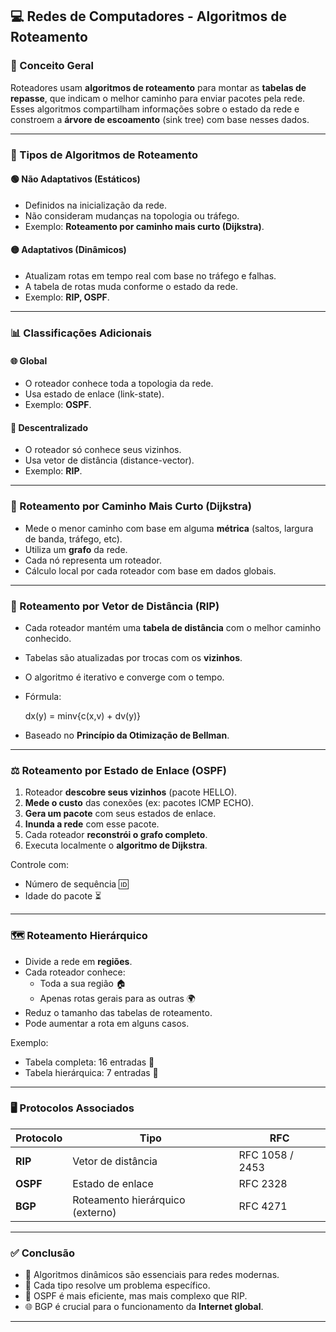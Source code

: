 ## &#x1F4BB; Redes de Computadores - Algoritmos de Roteamento

### &#x1F4C1; Conceito Geral

Roteadores usam **algoritmos de roteamento** para montar as **tabelas de repasse**, que indicam o melhor caminho para enviar pacotes pela rede. Esses algoritmos compartilham informações sobre o estado da rede e constroem a **árvore de escoamento** (sink tree) com base nesses dados.

---

### &#x1F4C4; Tipos de Algoritmos de Roteamento

#### &#x1F7E2; Não Adaptativos (Estáticos)
- Definidos na inicialização da rede.
- Não consideram mudanças na topologia ou tráfego.
- Exemplo: **Roteamento por caminho mais curto (Dijkstra)**.

#### &#x1F7E1; Adaptativos (Dinâmicos)
- Atualizam rotas em tempo real com base no tráfego e falhas.
- A tabela de rotas muda conforme o estado da rede.
- Exemplo: **RIP, OSPF**.

---

### &#x1F4CA; Classificações Adicionais

#### &#x1F310; Global
- O roteador conhece toda a topologia da rede.
- Usa estado de enlace (link-state).
- Exemplo: **OSPF**.

#### &#x1F46F; Descentralizado
- O roteador só conhece seus vizinhos.
- Usa vetor de distância (distance-vector).
- Exemplo: **RIP**.

---

### 📐 Roteamento por Caminho Mais Curto (Dijkstra)
- Mede o menor caminho com base em alguma **métrica** (saltos, largura de banda, tráfego, etc).
- Utiliza um **grafo** da rede.
- Cada nó representa um roteador.
- Cálculo local por cada roteador com base em dados globais.

---

### 🔁 Roteamento por Vetor de Distância (RIP)

- Cada roteador mantém uma **tabela de distância** com o melhor caminho conhecido.
- Tabelas são atualizadas por trocas com os **vizinhos**.
- O algoritmo é iterativo e converge com o tempo.
- Fórmula:

  dx(y) = minv{c(x,v) + dv(y)}

- Baseado no **Princípio da Otimização de Bellman**.

---

### ⚖️ Roteamento por Estado de Enlace (OSPF)

1. Roteador **descobre seus vizinhos** (pacote HELLO).
2. **Mede o custo** das conexões (ex: pacotes ICMP ECHO).
3. **Gera um pacote** com seus estados de enlace.
4. **Inunda a rede** com esse pacote.
5. Cada roteador **reconstrói o grafo completo**.
6. Executa localmente o **algoritmo de Dijkstra**.

Controle com:
- Número de sequência 🆔
- Idade do pacote ⏳

---

### 🗺️ Roteamento Hierárquico

- Divide a rede em **regiões**.
- Cada roteador conhece:
  - Toda a sua região 🏠
  - Apenas rotas gerais para as outras 🌍
- Reduz o tamanho das tabelas de roteamento.
- Pode aumentar a rota em alguns casos.

Exemplo:
- Tabela completa: 16 entradas 📄
- Tabela hierárquica: 7 entradas 🧾

---

### 🖥️ Protocolos Associados

| Protocolo | Tipo | RFC |
|----------|------|-----|
| **RIP**  | Vetor de distância | RFC 1058 / 2453 |
| **OSPF** | Estado de enlace   | RFC 2328 |
| **BGP**  | Roteamento hierárquico (externo) | RFC 4271 |

---

### ✅ Conclusão

- 🔄 Algoritmos dinâmicos são essenciais para redes modernas.
- 🧠 Cada tipo resolve um problema específico.
- 🚀 OSPF é mais eficiente, mas mais complexo que RIP.
- 🌐 BGP é crucial para o funcionamento da **Internet global**.

---
